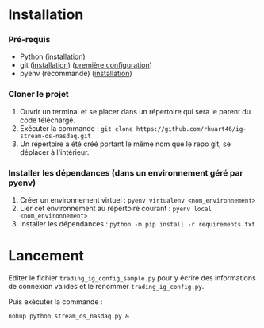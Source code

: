 # Installation

### Pré-requis

* Python ([installation](https://www.python.org/downloads/))
* git ([installation](https://git-scm.com/download)) ([première configuration](https://git-scm.com/book/fr/v2/Personnalisation-de-Git-Configuration-de-Git))
* pyenv (recommandé) ([installation](https://github.com/pyenv/pyenv?tab=readme-ov-file#installation))

### Cloner le projet

1. Ouvrir un terminal et se placer dans un répertoire qui sera le parent du code téléchargé.
2. Exécuter la commande : `git clone https://github.com/rhuart46/ig-stream-os-nasdaq.git`
3. Un répertoire a été créé portant le même nom que le repo git, se déplacer à l'intérieur.

### Installer les dépendances (dans un environnement géré par pyenv)

1. Créer un environnement virtuel : `pyenv virtualenv <nom_environnement>`
2. Lier cet environnement au répertoire courant : `pyenv local <nom_environnement>`
3. Installer les dépendances : `python -m pip install -r requirements.txt`

# Lancement

Editer le fichier `trading_ig_config_sample.py` pour y écrire des informations de connexion valides
et le renommer `trading_ig_config.py`.

Puis exécuter la commande :
```shell
nohup python stream_os_nasdaq.py &
```
